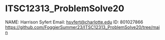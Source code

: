 # ITSC12313_ProblemSolve20
NAME: Harrison Syfert
Email: hsyfert@charlotte.edu
ID: 801027866 
https://github.com/FoggierSummer23/ITSC12313_ProblemSolve20/tree/main
